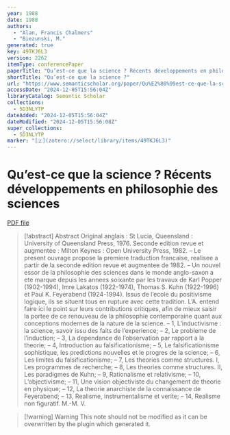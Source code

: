 ```yaml
---
year: 1988
date: 1988
authors:
  - "Alan, Francis Chalmers"
  - "Biezunski, M."
generated: true
key: 49TKJ6L3
version: 2262
itemType: conferencePaper
paperTitle: "Qu’est-ce que la science ? Récents développements en philosophie des sciences"
shortTitle: "Qu’est-ce que la science ?"
url: "https://www.semanticscholar.org/paper/Qu%E2%80%99est-ce-que-la-science-R%C3%A9cents-d%C3%A9veloppements-en-Alan-Biezunski/b664bb79de1b991e15894a23165d2edab7d56faf"
accessDate: "2024-12-05T15:56:04Z"
libraryCatalog: Semantic Scholar
collections:
  - 5D3NLYTP
dateAdded: "2024-12-05T15:56:04Z"
dateModified: "2024-12-05T15:56:08Z"
super_collections:
  - 5D3NLYTP
marker: "[🇿](zotero://select/library/items/49TKJ6L3)"
---
```


# Qu’est-ce que la science ? Récents développements en philosophie des sciences

[PDF file](/Papers/PDFs/Alan%20and%20Biezunski%201988undefined%20-%20Qu’est-ce%20que%20la%20science%20Récents%20développements%20en%20philosophie%20des%20sciences.pdf)

> [!abstract] Abstract
> Original anglais : St Lucia, Queensland : University of Queensland Press, 1976. Seconde edition revue et augmentee : Milton Keynes : Open University Press, 1982. – Le present ouvrage propose la premiere traduction francaise, realisee a partir de la seconde edition revue et augmentee de 1982. – Un nouvel essor de la philosophie des sciences dans le monde anglo-saxon a ete marque depuis les annees soixante par les travaux de Karl Popper (1902-1994), Imre Lakatos (1922-1974), Thomas S. Kuhn (1922-1996) et Paul K. Feyerabend (1924-1994). Issus de l’ecole du positivisme logique, ils se situent tous en rupture avec cette tradition. L’A. entend faire ici le point sur leurs contributions critiques, afin de mieux saisir la portee de ce renouveau de la philosophie contemporaine quant aux conceptions modernes de la nature de la science. – 1, L’inductivisme : la science, savoir issu des faits de l’experience; – 2, Le probleme de l’induction; – 3, La dependance de l’observation par rapport a la theorie; – 4, Introduction au falsificationisme; – 5, Le falsificationisme sophistique, les predictions nouvelles et le progres de la science; – 6, Les limites du falsificationisme; – 7, Les theories comme structures. I, Les programmes de recherche; – 8, Les theories comme structures. II, Les paradigmes de Kuhn; – 9, Rationalisme et relativisme; – 10, L’objectivisme; – 11, Une vision objectiviste du changement de theorie en physique; – 12, La theorie anarchiste de la connaissance de Feyerabend; – 13, Realisme, instrumentalisme et verite; – 14, Realisme non figuratif. M.-M. V.

>[!warning] Warning
> This note should not be modified as it can be overwritten by the plugin which generated it.


